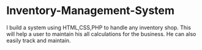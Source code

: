 # Inventory-Management-System
I build a system using HTML,CSS,PHP to handle any inventory shop. This will help a user to maintain his all calculations for the business. He can also easily track and maintain. 
